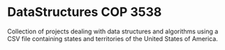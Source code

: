 # DataStructures COP 3538
Collection of projects dealing with data structures and algorithms using a CSV file containing states and territories of the United States of America. 
